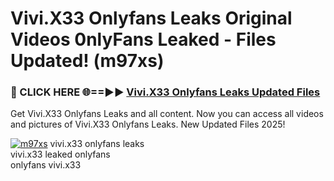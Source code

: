 # Vivi.X33 Onlyfans Leaks Original Videos 0nlyFans Leaked - Files Updated! (m97xs)

<h3>🔴 CLICK HERE 🌐==►► <a href="https://tinyurl.com/3hn5wdd3" rel="nofollow">Vivi.X33 Onlyfans Leaks Updated Files</a></h3>

Get Vivi.X33 Onlyfans Leaks and all content. Now you can access all videos and pictures of Vivi.X33 Onlyfans Leaks. New Updated Files 2025!

[![m97xs](https://i.imgur.com/4HnBqBT.gif)](https://tinyurl.com/3hn5wdd3)
vivi.x33 onlyfans leaks<br>
vivi.x33 leaked onlyfans<br>
onlyfans vivi.x33